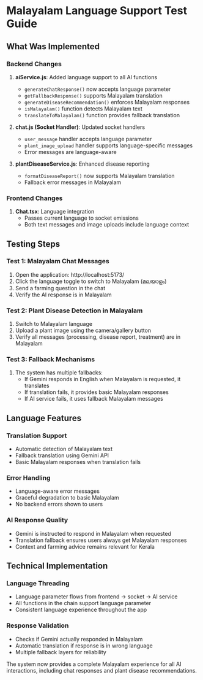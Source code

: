 # Malayalam Language Support Test Guide

## What Was Implemented

### Backend Changes
1. **aiService.js**: Added language support to all AI functions
   - `generateChatResponse()` now accepts language parameter
   - `getFallbackResponse()` supports Malayalam translation
   - `generateDiseaseRecommendation()` enforces Malayalam responses
   - `isMalayalam()` function detects Malayalam text
   - `translateToMalayalam()` function provides fallback translation

2. **chat.js (Socket Handler)**: Updated socket handlers
   - `user_message` handler accepts language parameter
   - `plant_image_upload` handler supports language-specific messages
   - Error messages are language-aware

3. **plantDiseaseService.js**: Enhanced disease reporting
   - `formatDiseaseReport()` now supports Malayalam translation
   - Fallback error messages in Malayalam

### Frontend Changes
1. **Chat.tsx**: Language integration
   - Passes current language to socket emissions
   - Both text messages and image uploads include language context

## Testing Steps

### Test 1: Malayalam Chat Messages
1. Open the application: http://localhost:5173/
2. Click the language toggle to switch to Malayalam (മലയാളം)
3. Send a farming question in the chat
4. Verify the AI response is in Malayalam

### Test 2: Plant Disease Detection in Malayalam
1. Switch to Malayalam language
2. Upload a plant image using the camera/gallery button
3. Verify all messages (processing, disease report, treatment) are in Malayalam

### Test 3: Fallback Mechanisms
1. The system has multiple fallbacks:
   - If Gemini responds in English when Malayalam is requested, it translates
   - If translation fails, it provides basic Malayalam responses
   - If AI service fails, it uses fallback Malayalam messages

## Language Features

### Translation Support
- Automatic detection of Malayalam text
- Fallback translation using Gemini API
- Basic Malayalam responses when translation fails

### Error Handling
- Language-aware error messages
- Graceful degradation to basic Malayalam
- No backend errors shown to users

### AI Response Quality
- Gemini is instructed to respond in Malayalam when requested
- Translation fallback ensures users always get Malayalam responses
- Context and farming advice remains relevant for Kerala

## Technical Implementation

### Language Threading
- Language parameter flows from frontend → socket → AI service
- All functions in the chain support language parameter
- Consistent language experience throughout the app

### Response Validation
- Checks if Gemini actually responded in Malayalam
- Automatic translation if response is in wrong language
- Multiple fallback layers for reliability

The system now provides a complete Malayalam experience for all AI interactions, including chat responses and plant disease recommendations.